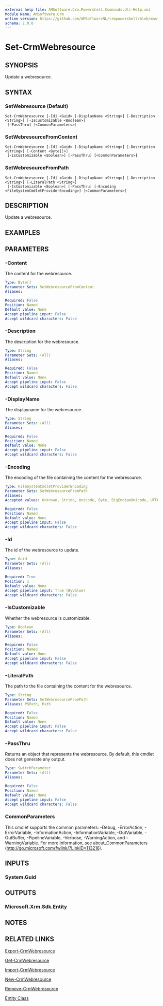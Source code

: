 ```yaml
---
external help file: AMSoftware.Crm.Powershell.Commands.dll-Help.xml
Module Name: AMSoftware.Crm
online version: https://github.com/AMSoftwareNL/crmpowershell/blob/master/docs/Set-CrmWebresource.md
schema: 2.0.0
---
```


# Set-CrmWebresource

## SYNOPSIS
Update a webresource.

## SYNTAX

### SetWebresource (Default)
```
Set-CrmWebresource [-Id] <Guid> [-DisplayName <String>] [-Description <String>] [-IsCustomizable <Boolean>]
 [-PassThru] [<CommonParameters>]
```

### SetWebresourceFromContent
```
Set-CrmWebresource [-Id] <Guid> [-DisplayName <String>] [-Description <String>] [-Content <Byte[]>]
 [-IsCustomizable <Boolean>] [-PassThru] [<CommonParameters>]
```

### SetWebresourceFromPath
```
Set-CrmWebresource [-Id] <Guid> [-DisplayName <String>] [-Description <String>] [-LiteralPath <String>]
 [-IsCustomizable <Boolean>] [-PassThru] [-Encoding <FileSystemCmdletProviderEncoding>] [<CommonParameters>]
```

## DESCRIPTION
Update a webresource.

## EXAMPLES

## PARAMETERS

### -Content
The content for the webresource.

```yaml
Type: Byte[]
Parameter Sets: SetWebresourceFromContent
Aliases: 

Required: False
Position: Named
Default value: None
Accept pipeline input: False
Accept wildcard characters: False
```

### -Description
The description for the webresource.

```yaml
Type: String
Parameter Sets: (All)
Aliases: 

Required: False
Position: Named
Default value: None
Accept pipeline input: False
Accept wildcard characters: False
```

### -DisplayName
The displayname for the webresource.

```yaml
Type: String
Parameter Sets: (All)
Aliases: 

Required: False
Position: Named
Default value: None
Accept pipeline input: False
Accept wildcard characters: False
```

### -Encoding
The encoding of the file containing the content for the webresource.

```yaml
Type: FileSystemCmdletProviderEncoding
Parameter Sets: SetWebresourceFromPath
Aliases: 
Accepted values: Unknown, String, Unicode, Byte, BigEndianUnicode, UTF8, UTF7, UTF32, Ascii, Default, Oem, BigEndianUTF32

Required: False
Position: Named
Default value: None
Accept pipeline input: False
Accept wildcard characters: False
```

### -Id
The id of the webresource to update.

```yaml
Type: Guid
Parameter Sets: (All)
Aliases: 

Required: True
Position: 1
Default value: None
Accept pipeline input: True (ByValue)
Accept wildcard characters: False
```

### -IsCustomizable
Whether the webresource is customizable.

```yaml
Type: Boolean
Parameter Sets: (All)
Aliases: 

Required: False
Position: Named
Default value: None
Accept pipeline input: False
Accept wildcard characters: False
```

### -LiteralPath
The path to the file containing the content for the webresource.

```yaml
Type: String
Parameter Sets: SetWebresourceFromPath
Aliases: PSPath, Path

Required: False
Position: Named
Default value: None
Accept pipeline input: False
Accept wildcard characters: False
```

### -PassThru
Returns an object that represents the webresource. By default, this cmdlet does not generate any output.

```yaml
Type: SwitchParameter
Parameter Sets: (All)
Aliases: 

Required: False
Position: Named
Default value: None
Accept pipeline input: False
Accept wildcard characters: False
```

### CommonParameters
This cmdlet supports the common parameters: -Debug, -ErrorAction, -ErrorVariable, -InformationAction, -InformationVariable, -OutVariable, -OutBuffer, -PipelineVariable, -Verbose, -WarningAction, and -WarningVariable. For more information, see about_CommonParameters (http://go.microsoft.com/fwlink/?LinkID=113216).

## INPUTS

### System.Guid

## OUTPUTS

### Microsoft.Xrm.Sdk.Entity

## NOTES

## RELATED LINKS

[Export-CrmWebresource](Export-CrmWebresource.md)

[Get-CrmWebresource](Get-CrmWebresource.md)

[Import-CrmWebresource](Import-CrmWebresource.md)

[New-CrmWebresource](New-CrmWebresource.md)

[Remove-CrmWebresource](Remove-CrmWebresource.md)

[Entity Class](https://msdn.microsoft.com/library/microsoft.xrm.sdk.entity.aspx)
